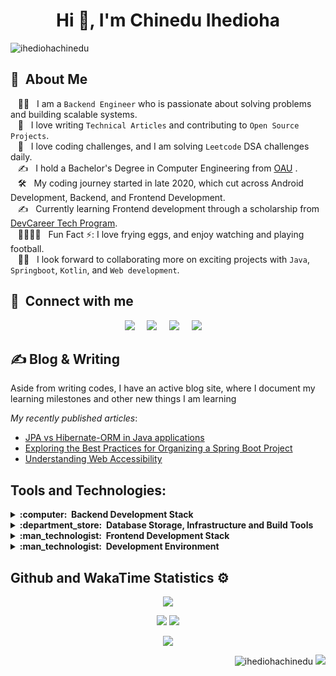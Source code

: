 <h1 align="center"> Hi 👋, I'm Chinedu Ihedioha</h1>
<p align="left"> <img src="https://komarev.com/ghpvc/?username=Chinex-Boroja&label=Profile%20views&color=0e75b6&style=flat" alt="ihediohachinedu" />

## :space_invader: &nbsp;About Me

&nbsp;&nbsp;&nbsp;:technologist: &nbsp; I am a `Backend Engineer` who is passionate about solving problems and building scalable systems.\
&nbsp;&nbsp;&nbsp;:seedling: &nbsp; I love writing `Technical Articles` and contributing to `Open Source Projects`.\
&nbsp;&nbsp;&nbsp;:heartbeat: &nbsp; I love coding challenges, and I am solving `Leetcode` DSA challenges daily.\
&nbsp;&nbsp;&nbsp;:writing_hand: &nbsp; I hold a Bachelor's Degree in Computer Engineering from [OAU](https://oauife.edu.ng/) .\
&nbsp;&nbsp;&nbsp;:hammer_and_wrench: &nbsp; My coding journey started in late 2020, which cut across Android Development, Backend, and Frontend Development.\
&nbsp;&nbsp;&nbsp;:writing_hand: &nbsp; Currently learning Frontend development through a scholarship from [DevCareer Tech Program](https://devcareer.io/government/dctp).\
&nbsp;&nbsp;&nbsp;:family_man_woman_girl_girl: &nbsp; Fun Fact ⚡: I love frying eggs, and enjoy watching and playing football.\
&nbsp;&nbsp;&nbsp;:technologist: &nbsp; I look forward to collaborating more on exciting projects with `Java`, `Springboot`, `Kotlin`, and `Web development`.

## :handshake: &nbsp;Connect with me

<p align="center">
  <a href="https://twitter.com/Chinex_Boroja"><img src="https://img.shields.io/badge/twitter-%233B5998.svg?&style=for-the-badge&logo=twitter&logoColor=white" /></a>&nbsp;&nbsp;&nbsp;&nbsp;
  <a href="https://chinexboroja24.hashnode.dev/"><img src="https://img.shields.io/badge/hashnode-%23dc2645.svg?&style=for-the-badge&logo=hashnode&logoColor=white" /></a>&nbsp;&nbsp;&nbsp;&nbsp;
  <a href="https://medium.com/@ihediohachinedu21/"><img src="https://img.shields.io/badge/medium-%23dc2645.svg?&style=for-the-badge&logo=medium&logoColor=white" /></a>&nbsp;&nbsp;&nbsp;&nbsp;
  <a href="https://www.linkedin.com/in/chinedu-inno-ihedioha24/"><img src="https://img.shields.io/badge/linkedin-%230077B5.svg?&style=for-the-badge&logo=linkedin&logoColor=white" /></a>&nbsp;&nbsp;&nbsp;&nbsp;
</p>

## &#x270d; Blog & Writing

Aside from writing codes, I have an active blog site, where I document my learning milestones and other new things I am learning

_My recently published articles_:

<!-- BLOG-POST-LIST:START -->
- [JPA vs Hibernate-ORM in Java applications](https://medium.com/@ihediohachinedu21/understanding-the-key-differences-jpa-vs-hibernate-orm-in-java-applications-f7c56b980dad)
- [Exploring the Best Practices for Organizing a Spring Boot Project](https://chinexboroja24.hashnode.dev/exploring-the-best-practices-for-organizing-a-spring-boot-project)
- [Understanding Web Accessibility](https://chinexboroja24.hashnode.dev/understanding-web-accessibility)
<!-- BLOG-POST-LIST:END -->
  

## Tools and Technologies:

<details>
  <summary><b>:computer: &nbsp;Backend Development Stack</b></summary>
  <br/>

![Java](https://img.shields.io/badge/JAVA-007396.svg?&style=flat&logo=java&logoColor=white)&nbsp;
![Kotlin](https://img.shields.io/badge/KOTLIN-0095D5.svg?&style=flat&logo=kotlin&logoColor=white)&nbsp;
![Thymeleaf](https://img.shields.io/badge/THYMELEAF-6DB33F.svg?&style=flat&logo=thymeleaf&logoColor=white)&nbsp;
![SpringBoot](https://img.shields.io/badge/SPRINGBOOT-6DB33F.svg?&style=flat&logo=spring-boot&logoColor=white)&nbsp;
![JPA](https://img.shields.io/badge/DATAJ_PA-6DB33F.svg?&style=flat&logo=spring-boot&logoColor=white)&nbsp;
![SpringSecurity](https://img.shields.io/badge/SPRING_SECURITY-6DB33F.svg?&style=flat&logo=spring-security&logoColor=white)&nbsp;
![Spring](https://img.shields.io/badge/SPRING-6DB33F.svg?&style=flat&logo=spring&logoColor=white)&nbsp;
![Android](https://img.shields.io/badge/ANDROID-6DB33F.svg?&style=flat&logo=android&logoColor=white)&nbsp;
![JUnit](https://img.shields.io/badge/J_UNIT-007396.svg?&style=flat&logo=mockito&logoColor=white)&nbsp;
![Hibernate](https://img.shields.io/badge/HIBERNATE-121011.svg?&style=flat&logo=red-hat&logoColor=white)&nbsp;

![REST API](https://img.shields.io/badge/REST_API-02569B.svg?&style=flat&logo=rest-api&logoColor=white)&nbsp;
![MVC Architecture](https://img.shields.io/badge/MVC-888888.svg?&style=flat&logoColor=white)&nbsp;
![MVVM Architecture](https://img.shields.io/badge/MVVM-888888.svg?&style=flat&logoColor=white)&nbsp;
![TDD](https://img.shields.io/badge/TEST%20DD-E34F26.svg?&style=flat&logo=j-unit&logoColor=white)&nbsp;
![SCRUM](https://img.shields.io/badge/SCRUM-6DB33F.svg?&style=flat&logo=agile&logoColor=white)&nbsp;
![Arduino](https://img.shields.io/badge/ARDUINO-00979D.svg?&style=flat&logo=arduino&logoColor=white)&nbsp;
![Cpp](https://img.shields.io/badge/C-00599C.svg?&style=flat&logo=c%2B%2B&logoColor=white)&nbsp;


</details>

<details>
  <summary><b>:department_store: &nbsp;Database Storage, Infrastructure and Build Tools</b></summary>
  <br/>

![Postgres](https://img.shields.io/badge/POSTGRES-%23316192.svg?&style=flat&logo=postgresql&logoColor=white)
![MySQL](https://img.shields.io/badge/MYSQL-4479A1.svg?&style=flat&logo=mysql&logoColor=white)
![MongoDB](https://img.shields.io/badge/MONGODB-47A248.svg?&style=flat&logo=mongodb&logoColor=white)&nbsp;
![Git](https://img.shields.io/badge/GIT-%23F05033.svg?&style=flat&logo=git&logoColor=white)&nbsp;
![GitHub](https://img.shields.io/badge/GITHUB-%23121011.svg?&style=flat&logo=github&logoColor=white)&nbsp;
![Docker](https://img.shields.io/badge/DOCKER-2496ED.svg?&style=flat&logo=docker&logoColor=white)&nbsp;
![Maven](https://img.shields.io/badge/MAVEN-C71A36.svg?&style=flat&logo=apache-maven)&nbsp;
![Gradle](https://img.shields.io/badge/GRADLE-02303A.svg?&style=flat&logo=gradle)&nbsp;
![LINUX](https://img.shields.io/badge/LINUX-FCC624?style=flat-square&logo=linux&logoColor=black)
</details>

<details>
  <summary><b>:man_technologist: &nbsp;Frontend Development Stack</b></summary>
  <br/>
 
![HTML5](https://img.shields.io/badge/HTML5-E34F26.svg?&style=flat&logo=html5&logoColor=white)&nbsp;
![CSS3](https://img.shields.io/badge/CSS3-%231572B6.svg?&style=flat&logo=css3&logoColor=white)&nbsp;
![SASS](https://img.shields.io/badge/SASS-CC6699.svg?&style=flat&logo=sass&logoColor=white)&nbsp;
![JavaScript](https://img.shields.io/badge/JAVASCRIPT-323330.svg?&style=flat&logo=javascript&logoColor=%23F7DF1E)&nbsp;
</details>

<details>
  <summary><b>:man_technologist: &nbsp;Development Environment</b></summary>
  <br/>

![IntelliJ](https://img.shields.io/badge/INTELLIJ-000000.svg?&style=flat&logo=intellij-idea)&nbsp;
![VSCode](https://img.shields.io/badge/VSCODE-007ACC.svg?&style=flat&logo=visual-studio-code)&nbsp;
![Android Studio](https://img.shields.io/badge/ANDROID_STUDIO-2C2255.svg?&style=flat&logo=android-studio)&nbsp;

</details>

## Github and WakaTime Statistics :gear:

 <p align="center">
        <img src="https://github-readme-streak-stats.herokuapp.com/?user=chinex-boroja&theme=nightowl&border_radius=10" />
    </p>
    <p align="center">
        <img src="https://github-readme-stats.vercel.app/api?username=chinex-boroja&hide_title=true&show_icons=true&include_all_commits=true&count_private=true&line_height=21&theme=nightowl&border_radius=10" /> <img src="https://github-readme-stats.vercel.app/api/top-langs/?username=chinex-boroja&hide=html&layout=compact&langs_count=8&theme=nightowl&border_radius=10" />
    </p>
    <p align = "center">
    <img src="https://github-readme-stats.vercel.app/api/wakatime?username=ChinexBoroja&theme=nightowl&border_radius=10"/></p>
    
 <!-- <p align = "center">
    <img align="center" src="https://github-readme-stats.vercel.app/api/top-langs/?username=Chinex-Boroja&theme=github_dark&border_radius=10" />
  </p> -->
<!-- <p align = "center">
    <img src="https://github-readme-stats.vercel.app/api/wakatime?username=ChinexBoroja&theme=github_dark&border_radius=10"/>
</p> -->


<p align="right">
<img src="https://komarev.com/ghpvc/?username=Chinex-Boroja&label=Profile%20views&color=0e75b6&style=flat" alt="ihediohachinedu" />
<img src="https://badges.pufler.dev/visits/chinex-boroja/chinex-boroja?color=black&logo=github" />

</p>
  

  
